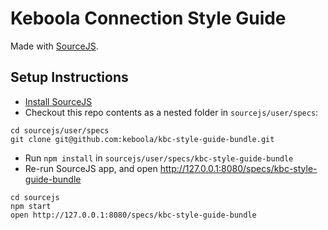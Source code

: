 # Keboola Connection Style Guide

Made with [SourceJS](https://sourcejs.com).

## Setup Instructions

* [Install SourceJS](https://sourcejs.com/docs/base/#install)
* Checkout this repo contents as a nested folder in `sourcejs/user/specs`:

```
cd sourcejs/user/specs
git clone git@github.com:keboola/kbc-style-guide-bundle.git
```

* Run `npm install` in `sourcejs/user/specs/kbc-style-guide-bundle`
* Re-run SourceJS app, and open http://127.0.0.1:8080/specs/kbc-style-guide-bundle

```
cd sourcejs
npm start
open http://127.0.0.1:8080/specs/kbc-style-guide-bundle
```
